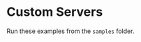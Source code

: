 # Custom Servers

Run these examples from the `samples` folder.


```{include} ../../../../samples/k8s-custom-servers.md
```

